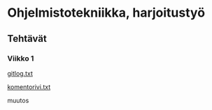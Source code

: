 # Ohjelmistotekniikka, harjoitustyö

## Tehtävät

### Viikko 1

[gitlog.txt](https://github.com/ElectricShakuhachi/ot-harjoitustyo/blob/master/laskarit/viikko1/gitlog.txt)

[komentorivi.txt](https://github.com/ElectricShakuhachi/ot-harjoitustyo/blob/master/laskarit/viikko1/komentorivi.txt)

muutos